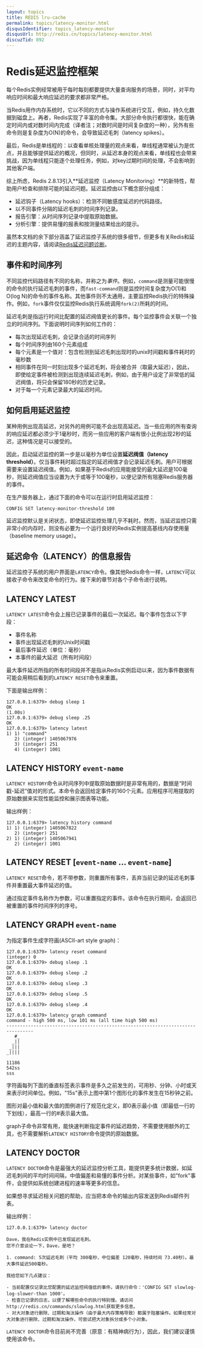```yaml
---
layout: topics
title: REDIS lru-cache
permalink: topics/latency-monitor.html
disqusIdentifier: topics_latency-monitor
disqusUrl: http://redis.cn/topics/latency-monitor.html
discuzTid: 892
---
```


Redis延迟监控框架
===

每个Redis实例经常被用于每时每刻都要提供大量查询服务的场景，同时，对平均响应时间和最大响应延迟的要求都非常严格。

当Redis用作内存系统时，它以不同的方式与操作系统进行交互，例如，持久化数据到磁盘上。再者，Redis实现了丰富的命令集。大部分命令执行都很快，能在确定时间内或对数时间内完成（译者注；对数时间是时间复杂度的一种），另外有些命令则是复杂度为O(N)的命令，会导致延迟毛刺（latency spikes）。

最后，Redis是单线程的：以查看单核处理量的观点来看，单线程通常被认为是优点，并且能够提供延迟的概况，但同时，从延迟本身的观点来看，单线程也会带来挑战，因为单线程只能逐个处理任务，例如，对key过期时间的处理，不会影响到其他客户端。

综上所虑，Redis 2.8.13引入**延迟监控（Latency Monitoring）**的新特性，帮助用户检查和排除可能的延迟问题。延迟监控由以下概念部分组成：

* 延迟钩子（Latency hooks）：检测不同敏感度延迟的代码路径。
* 以不同事件分隔的延迟毛刺的时间序列记录。
* 报告引擎：从时间序列记录中提取原始数据。
* 分析引擎：提供易懂的报表和按测量结果给出的提示。

虽然本文档的余下部分涵盖了延迟监控子系统的很多细节，但更多有关Redis和延迟的主题内容，请阅读[Redis延迟问题诊断](/topics/latency.html)。

事件和时间序列
---

不同监控代码路径有不同的名称，并称之为*事件*。例如，`command`是测量可能很慢的命令的执行延迟毛刺的事件，而`fast-command`则是监控时间复杂度为O(1)和O(log N)的命令的事件名称。其他事件则不太通用，主要监控Redis执行的特殊操作。例如，`fork`事件仅仅监控Redis执行系统调用`fork(2)`所耗的时间。

延迟毛刺是指运行时间比配置的延迟阀值更长的事件。每个监控事件会关联一个独立的时间序列。下面说明时间序列如何工作的：

* 每次出现延迟毛刺，会记录合适的时间序列
* 每个时间序列由160个元素组成
* 每个元素是一个值对：包含检测到延迟毛刺出现时的unix时间戳和事件耗时的毫秒数
* 相同事件在同一时刻出现多个延迟毛刺，将会被合并（取最大延迟），因此，即使给定事件被检测到出现连续延迟毛刺，例如，由于用户设定了非常低的延迟阀值，将只会保留180秒的历史记录。
* 对于每一个元素记录最大的延迟时间。

如何启用延迟监控
---

某种用例出现高延迟，对另外的用例可能不会出现高延迟。当一些应用的所有查询的响应延迟都必须少于1毫秒时，而另一些应用的客户端有很小比例出现2秒的延迟，这种情况是可以接受的。

因此，启动延迟监控的第一步是以毫秒为单位设置**延迟阀值（latency threshold）**。仅当事件耗时超过指定的延迟阀值才会记录延迟毛刺。用户可根据需要来设置延迟阀值。例如，如果基于Redis的应用能接受的最大延迟是100毫秒，则延迟阀值应当设置为大于或等于100毫秒，以便记录所有阻塞Redis服务器的事件。

在生产服务器上，通过下面的命令可以在运行时启用延迟监控：

    CONFIG SET latency-monitor-threshold 100

延迟监控默认是关闭状态，即使延迟监控处理几乎不耗时。然而，当延迟监控只需非常小的内存时，则没有必要为一个运行良好的Redis实例提高基线内存使用量（baseline memory usage）。

延迟命令（LATENCY）的信息报告
---

延迟监控子系统的用户界面是`LATENCY`命令。像其他Redis命令一样，`LATENCY`可以接收子命令来改变命令的行为。接下来的章节对各个子命令进行说明。

LATENCY LATEST
---

`LATENCY LATEST`命令会上报已记录事件的最后一次延迟。每个事件包含以下字段：

* 事件名称
* 事件出现延迟毛刺的Unix时间戳
* 最后事件延迟（单位：毫秒）
* 本事件的最大延迟（所有时间段）

最大事件延迟所指的所有时间段并不是指从Redis实例启动以来，因为事件数据有可能会用稍后看到的`LATENCY RESET`命令来重置。

下面是输出样例：

	127.0.0.1:6379> debug sleep 1
	OK
	(1.00s)
	127.0.0.1:6379> debug sleep .25
	OK
	127.0.0.1:6379> latency latest
	1) 1) "command"
	   2) (integer) 1405067976
	   3) (integer) 251
	   4) (integer) 1001


LATENCY HISTORY `event-name`
---

`LATENCY HISTORY`命令从时间序列中提取原始数据时是非常有用的，数据是“时间戳-延迟”值对的形式。本命令会返回给定事件的160个元素。应用程序可用提取的原始数据来实现性能监控和展示图表等功能。

输出样例：

	127.0.0.1:6379> latency history command
	1) 1) (integer) 1405067822
	   2) (integer) 251
	2) 1) (integer) 1405067941
	   2) (integer) 1001


LATENCY RESET [`event-name` ... `event-name`]
---

`LATENCY RESET`命令，若不带参数，则重置所有事件，丢弃当前记录的延迟毛刺事件并重置最大事件延迟的值。

通过指定事件名称作为参数，可以重置指定的事件。该命令在执行期间，会返回已被重置的事件时间序列的序号。

LATENCY GRAPH `event-name`
---

为指定事件生成字符画(ASCII-art style graph)：

	127.0.0.1:6379> latency reset command
	(integer) 0
	127.0.0.1:6379> debug sleep .1
	OK
	127.0.0.1:6379> debug sleep .2
	OK
	127.0.0.1:6379> debug sleep .3
	OK
	127.0.0.1:6379> debug sleep .5
	OK
	127.0.0.1:6379> debug sleep .4
	OK
	127.0.0.1:6379> latency graph command
	command - high 500 ms, low 101 ms (all time high 500 ms)
	--------------------------------------------------------------------------------
	   #_
	  _||
	 _|||
	_||||
	
	11186
	542ss
	sss


字符画每列下面的垂直标签表示事件是多久之前发生的，可用秒、分钟、小时或天来表示时间单位。例如，"15s"表示上图中第1个图形化的事件发生在15秒钟之前。

图形对最小值和最大值的图例进行了规范化定义，即0表示最小值（即最低一行的下划线），最高一行的#表示最大值。

graph子命令非常有用，能快速判断指定事件的延迟趋势，不需要使用额外的工具，也不需要解析`LATENCY HISTORY`命令提供的原始数据。

LATENCY DOCTOR
---

`LATENCY DOCTOR`命令是最强大的延迟监控分析工具，能提供更多统计数据，如延迟毛刺间的平均时间间隔，中值偏差和易懂的事件分析。对某些事件，如"fork"事件，会提供如系统创建进程的速率等更多的信息。

如果想寻求延迟相关问题的帮助，应当把本命令的输出内容发送到Redis邮件列表。

输出样例：

    127.0.0.1:6379> latency doctor

    Dave，我在Redis实例中已发现延迟毛刺。
    您不介意谈论一下，Dave，是吧？

    1. command: 5次延迟毛刺（平均 300毫秒，中位偏差 120毫秒，持续时间 73.40秒）。最大事件延迟500毫秒。

    我给您如下几点建议：

    - 当前配置仅记录比您配置的延迟监控阀值低的事件。请执行命令：'CONFIG SET slowlog-log-slower-than 1000'。
    - 检查已记录的日志，以便了解哪些命令的执行特别慢。请访问http://redis.cn/commands/slowlog.html获取更多信息。
    - 对大对象进行删除、过期和淘汰操作（由于最大内存策略导致）都属于阻塞操作。如果经常对大对象进行删除、过期和淘汰操作，可尝试把大对象拆分成多个小对象。

`LATENCY DOCTOR`命令目前尚不完善（原意：有精神病行为），因此，我们建议谨慎使用该命令。
